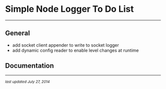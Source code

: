 # Simple Node Logger To Do List
- - -

## General

* add socket client appender to write to socket logger
* add dynamic config reader to enable level changes at runtime

## Documentation


- - -
<p><small><em>last updated July 27, 2014</em></small></p>
